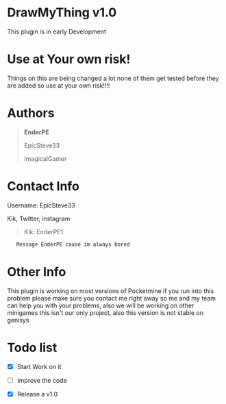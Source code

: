 # DrawMyThing v1.0
This plugin is in early Development

# Use at Your own risk!
Things on this are being changed a lot none of them get tested before they are added so use at your own risk!!!!
 
# Authors
>**EnderPE**
>
>EpicSteve33
>
>ImagicalGamer

# Contact Info

Username: EpicSteve33 

Kik, Twitter, instagram

>Kik: EnderPE1
```html
   Message EnderPE cause im always bored
```
# Other Info

This plugin is working on most versions of Pocketmine if you run into this problem please make sure you contact me right away so me and my team can help you with your problems, also we will be working on other minigames this isn't our only project, also this version is not stable on genisys

# Todo list

- [x] Start Work on it

- [ ] Improve the code

- [x] Release a v1.0

